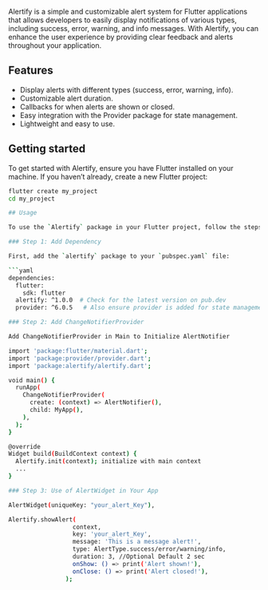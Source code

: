 <!--
This README describes the package. If you publish this package to pub.dev,
this README's contents appear on the landing page for your package.

For information about how to write a good package README, see the guide for
[writing package pages](https://dart.dev/tools/pub/writing-package-pages).

For general information about developing packages, see the Dart guide for
[creating packages](https://dart.dev/guides/libraries/create-packages)
and the Flutter guide for
[developing packages and plugins](https://flutter.dev/to/develop-packages).
-->

Alertify is a simple and customizable alert system for Flutter applications that allows developers to easily display notifications of various types, including success, error, warning, and info messages. With Alertify, you can enhance the user experience by providing clear feedback and alerts throughout your application.

## Features

- Display alerts with different types (success, error, warning, info).
- Customizable alert duration.
- Callbacks for when alerts are shown or closed.
- Easy integration with the Provider package for state management.
- Lightweight and easy to use.

## Getting started

To get started with Alertify, ensure you have Flutter installed on your machine. If you haven’t already, create a new Flutter project:

```bash
flutter create my_project
cd my_project

## Usage

To use the `Alertify` package in your Flutter project, follow the steps below:

### Step 1: Add Dependency

First, add the `alertify` package to your `pubspec.yaml` file:

```yaml
dependencies:
  flutter:
    sdk: flutter
  alertify: ^1.0.0  # Check for the latest version on pub.dev
  provider: ^6.0.5   # Also ensure provider is added for state management

### Step 2: Add ChangeNotifierProvider

Add ChangeNotifierProvider in Main to Initialize AlertNotifier

import 'package:flutter/material.dart';
import 'package:provider/provider.dart';
import 'package:alertify/alertify.dart';

void main() {
  runApp(
    ChangeNotifierProvider(
      create: (context) => AlertNotifier(),
      child: MyApp(),
    ),
  );
}

@override
Widget build(BuildContext context) {
  Alertify.init(context); initialize with main context
  ...
}

### Step 3: Use of AlertWidget in Your App

AlertWidget(uniqueKey: "your_alert_Key"),

Alertify.showAlert(
                  context,
                  key: 'your_alert_Key',
                  message: 'This is a message alert!',
                  type: AlertType.success/error/warning/info,
                  duration: 3, //Optional Default 2 sec
                  onShow: () => print('Alert shown!'),
                  onClose: () => print('Alert closed!'),
                );
